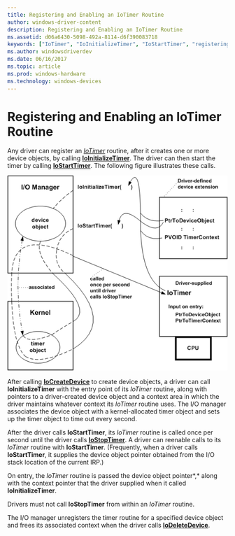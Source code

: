 ```yaml
---
title: Registering and Enabling an IoTimer Routine
author: windows-driver-content
description: Registering and Enabling an IoTimer Routine
ms.assetid: d06a6430-5098-492a-8114-d6f390083718
keywords: ["IoTimer", "IoInitializeTimer", "IoStartTimer", "registering IoTimer routines"]
ms.author: windowsdriverdev
ms.date: 06/16/2017
ms.topic: article
ms.prod: windows-hardware
ms.technology: windows-devices
---
```


# Registering and Enabling an IoTimer Routine





Any driver can register an [*IoTimer*](https://msdn.microsoft.com/library/windows/hardware/ff550381) routine, after it creates one or more device objects, by calling [**IoInitializeTimer**](https://msdn.microsoft.com/library/windows/hardware/ff549344). The driver can then start the timer by calling [**IoStartTimer**](https://msdn.microsoft.com/library/windows/hardware/ff550373). The following figure illustrates these calls.

![diagram illustrating using an iotimer routine](images/3iotmer.png)

After calling [**IoCreateDevice**](https://msdn.microsoft.com/library/windows/hardware/ff548397) to create device objects, a driver can call **IoInitializeTimer** with the entry point of its *IoTimer* routine, along with pointers to a driver-created device object and a context area in which the driver maintains whatever context its *IoTimer* routine uses. The I/O manager associates the device object with a kernel-allocated timer object and sets up the timer object to time out every second.

After the driver calls **IoStartTimer**, its *IoTimer* routine is called once per second until the driver calls [**IoStopTimer**](https://msdn.microsoft.com/library/windows/hardware/ff550377). A driver can reenable calls to its *IoTimer* routine with **IoStartTimer**. (Frequently, when a driver calls **IoStartTimer**, it supplies the device object pointer obtained from the I/O stack location of the current IRP.)

On entry, the *IoTimer* routine is passed the device object pointer*,* along with the context pointer that the driver supplied when it called **IoInitializeTimer**.

Drivers must not call **IoStopTimer** from within an *IoTimer* routine.

The I/O manager unregisters the timer routine for a specified device object and frees its associated context when the driver calls [**IoDeleteDevice**](https://msdn.microsoft.com/library/windows/hardware/ff549083).

 

 





